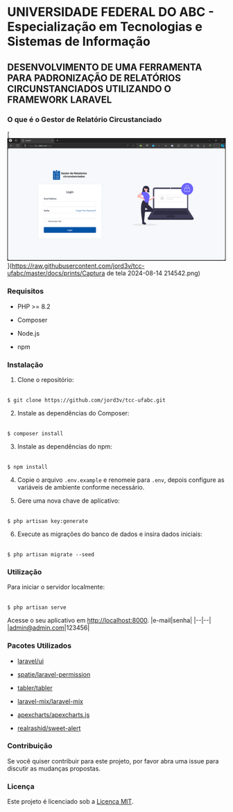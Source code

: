 # UNIVERSIDADE FEDERAL DO ABC - Especialização em Tecnologias e Sistemas de Informação

## DESENVOLVIMENTO DE UMA FERRAMENTA PARA PADRONIZAÇÃO DE RELATÓRIOS CIRCUNSTANCIADOS UTILIZANDO O FRAMEWORK LARAVEL
### O que é o Gestor de Relatório Circustanciado

[![Software Gestor de Relatório Circustanciado](https://raw.githubusercontent.com/jord3v/tcc-ufabc/master/docs/prints/Captura%20de%20tela%202024-08-06%20005310.png)](https://raw.githubusercontent.com/jord3v/tcc-ufabc/master/docs/prints/Captura de tela 2024-08-14 214542.png)
  
### Requisitos

  

- PHP >= 8.2

- Composer

- Node.js

- npm

  

### Instalação

  

1. Clone o repositório:

```

$ git clone https://github.com/jord3v/tcc-ufabc.git

```

  

2. Instale as dependências do Composer:

```

$ composer install

```

  

3. Instale as dependências do npm:

```

$ npm install

```

  

4. Copie o arquivo `.env.example` e renomeie para `.env`, depois configure as variáveis de ambiente conforme necessário.

  

5. Gere uma nova chave de aplicativo:

```

$ php artisan key:generate

```

  

6. Execute as migrações do banco de dados e insira dados iniciais:

```

$ php artisan migrate --seed

```

  

### Utilização

  

Para iniciar o servidor localmente:

```

$ php artisan serve

```

  

Acesse o seu aplicativo em [http://localhost:8000](http://localhost:8000).
|e-mail|senha|
|--|--|
|admin@admin.com|123456|

  

### Pacotes Utilizados

  

- [laravel/ui](https://github.com/laravel/ui)

- [spatie/laravel-permission](https://github.com/spatie/laravel-permission)

- [tabler/tabler](https://github.com/tabler/tabler)

- [laravel-mix/laravel-mix](https://github.com/laravel-mix/laravel-mix)

- [apexcharts/apexcharts.js](https://github.com/apexcharts/apexcharts.js)

- [realrashid/sweet-alert](https://github.com/realrashid/sweet-alert)

  

### Contribuição

  

Se você quiser contribuir para este projeto, por favor abra uma issue para discutir as mudanças propostas.

  

### Licença

  

Este projeto é licenciado sob a [Licença MIT](https://opensource.org/license/mit).